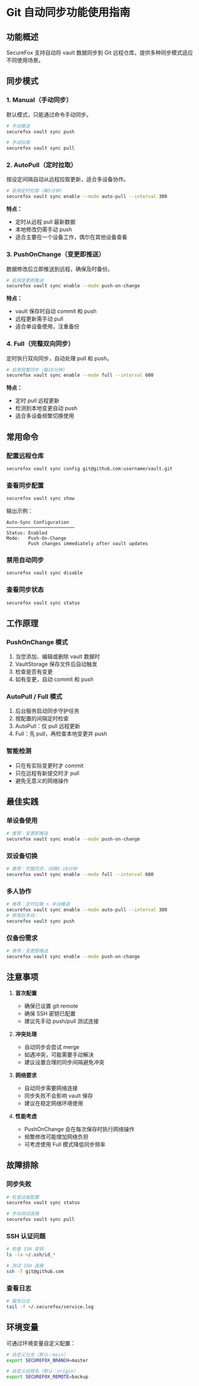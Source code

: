 # Git 自动同步功能使用指南

## 功能概述

SecureFox 支持自动将 vault 数据同步到 Git 远程仓库，提供多种同步模式适应不同使用场景。

## 同步模式

### 1. Manual（手动同步）
默认模式，只能通过命令手动同步。

```bash
# 手动推送
securefox vault sync push

# 手动拉取
securefox vault sync pull
```

### 2. AutoPull（定时拉取）
按设定间隔自动从远程拉取更新，适合多设备协作。

```bash
# 启用定时拉取（每5分钟）
securefox vault sync enable --mode auto-pull --interval 300
```

**特点：**
- 定时从远程 pull 最新数据
- 本地修改仍需手动 push
- 适合主要在一个设备工作，偶尔在其他设备查看

### 3. PushOnChange（变更即推送）
数据修改后立即推送到远程，确保及时备份。

```bash
# 启用变更即推送
securefox vault sync enable --mode push-on-change
```

**特点：**
- vault 保存时自动 commit 和 push
- 远程更新需手动 pull
- 适合单设备使用，注重备份

### 4. Full（完整双向同步）
定时执行双向同步，自动处理 pull 和 push。

```bash
# 启用完整同步（每10分钟）
securefox vault sync enable --mode full --interval 600
```

**特点：**
- 定时 pull 远程更新
- 检测到本地变更自动 push
- 适合多设备频繁切换使用

## 常用命令

### 配置远程仓库

```bash
securefox vault sync config git@github.com:username/vault.git
```

### 查看同步配置

```bash
securefox vault sync show
```

输出示例：
```
Auto-Sync Configuration
─────────────────────────
Status: Enabled
Mode:   Push-On-Change
        Push changes immediately after vault updates
```

### 禁用自动同步

```bash
securefox vault sync disable
```

### 查看同步状态

```bash
securefox vault sync status
```

## 工作原理

### PushOnChange 模式
1. 当您添加、编辑或删除 vault 数据时
2. VaultStorage 保存文件后自动触发
3. 检查是否有变更
4. 如有变更，自动 commit 和 push

### AutoPull / Full 模式
1. 后台服务启动同步守护任务
2. 按配置的间隔定时检查
3. AutoPull：仅 pull 远程更新
4. Full：先 pull，再检查本地变更并 push

### 智能检测
- 只在有实际变更时才 commit
- 只在远程有新提交时才 pull
- 避免无意义的网络操作

## 最佳实践

### 单设备使用
```bash
# 推荐：变更即推送
securefox vault sync enable --mode push-on-change
```

### 双设备切换
```bash
# 推荐：完整同步，间隔5-10分钟
securefox vault sync enable --mode full --interval 600
```

### 多人协作
```bash
# 推荐：定时拉取 + 手动推送
securefox vault sync enable --mode auto-pull --interval 300
# 修改后手动：
securefox vault sync push
```

### 仅备份需求
```bash
# 推荐：变更即推送
securefox vault sync enable --mode push-on-change
```

## 注意事项

1. **首次配置**
   - 确保已设置 git remote
   - 确保 SSH 密钥已配置
   - 建议先手动 push/pull 测试连接

2. **冲突处理**
   - 自动同步会尝试 merge
   - 如遇冲突，可能需要手动解决
   - 建议设置合理的同步间隔避免冲突

3. **网络要求**
   - 自动同步需要网络连接
   - 同步失败不会影响 vault 保存
   - 建议在稳定网络环境使用

4. **性能考虑**
   - PushOnChange 会在每次保存时执行网络操作
   - 频繁修改可能增加网络负担
   - 可考虑使用 Full 模式降低同步频率

## 故障排除

### 同步失败
```bash
# 检查远程配置
securefox vault sync status

# 手动测试连接
securefox vault sync pull
```

### SSH 认证问题
```bash
# 检查 SSH 密钥
ls -la ~/.ssh/id_*

# 测试 SSH 连接
ssh -T git@github.com
```

### 查看日志
```bash
# 服务日志
tail -f ~/.securefox/service.log
```

## 环境变量

可通过环境变量自定义配置：

```bash
# 自定义分支（默认：main）
export SECUREFOX_BRANCH=master

# 自定义远程名（默认：origin）
export SECUREFOX_REMOTE=backup
```
